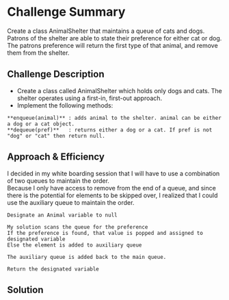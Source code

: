 # Challenge Summary
<!-- Short summary or background information -->
Create a class AnimalShelter that maintains a queue of cats and dogs.    
Patrons of the shelter are able to state their preference for either cat or dog.   
The patrons preference will return the first type of that animal, and remove them from the shelter.

## Challenge Description
<!-- Description of the challenge -->
- Create a class called AnimalShelter which holds only dogs and cats. The shelter operates using a first-in, first-out approach.
- Implement the following methods:
```
**enqueue(animal)** : adds animal to the shelter. animal can be either a dog or a cat object.  
**dequeue(pref)**   : returns either a dog or a cat. If pref is not "dog" or "cat" then return null.
```

## Approach & Efficiency
<!-- What approach did you take? Why? What is the Big O space/time for this approach? -->
I decided in my white boarding session that I will have to use a combination of two queues to maintain the order.    
Because I only have access to remove from the end of a queue, and since there is the potential for elements to be skipped over, I realized that I could use the auxiliary queue to maintain the order.  

```
Designate an Animal variable to null

My solution scans the queue for the preference
If the preference is found, that value is popped and assigned to designated variable
Else the element is added to auxiliary queue

The auxiliary queue is added back to the main queue.

Return the designated variable
```

## Solution
<!-- Embedded whiteboard image -->
